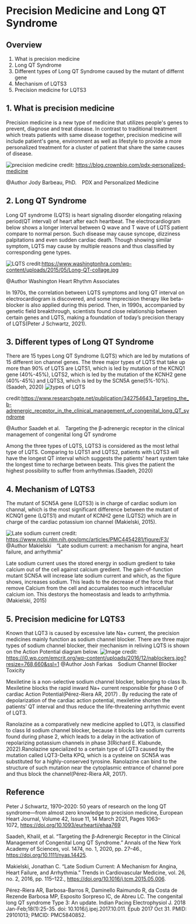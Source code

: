 # Precision Medicine and Long QT Syndrome
## Overview
1. What is precision medicine
2. Long QT Syndrome
3. Different types of Long QT Syndrome caused by the mutant of differnt gene
4. Mechanism of LQTS3
5. Precision medicine for LQTS3


## 1. What is precision medicine
Precision medicine is a new type of medicine that utilizes people's genes to prevent, diagnose and treat disease. In contrast to traditional treatment which treats patients with same disease together, precision medicine will include patient's gene, environment as well as lifestyle to provide a more personalized treatment for a cluster of patient that share the same causes of disease. 

![precision medicine](current-medicine.jpg)
credit: https://blog.crownbio.com/pdx-personalized-medicine

@Author Jody Barbeau, PhD. &ensp; PDX and Personalized Medicine 


## 2. Long QT Syndrome

Long QT syndrome (LQTS) is heart signaling disorder elongating relaxing period(QT interval) of heart after each heartbeat. The electrocardiogram below shows a longer interval between Q wave and T wave of LQTS patient compare to normal person. Such disease may cause syncope, dizziness palpitations and even sudden cardiac death. Though showing similar symptom, LQTS may cause by multiple reasons and thus classified by corresponding gene types. 

![LQTS](Long-QT-collage.jpg)
credit:https://www.washingtonhra.com/wp-content/uploads/2015/05/Long-QT-collage.jpg

@Author Washington Heart Rhythm Associates

In 1970s, the correlation between LQTS symptoms and long QT interval on electrocardiogram is discovered, and some imprecision therapy like beta-blocker is also applied during this period. Then, in 1990s, accompanied by genetic field breakthrough, scientists found close relationship between certain genes and LQTS, making a foundation of today’s precision therapy of LQTS(Peter J Schwartz, 2021).

## 3. Different types of Long QT Syndrome

There are 15 types Long QT Syndrome (LQTS) which are led by mutations of 15 different ion channel genes. The three major types of LQTS that take up more than 90% of LQTS are LQTS1, which is led by mutation of the KCNQ1 gene (40%-45%), LQTS2, which is led by the mutation of the KCNH2 gene (40%-45%) and LQTS3, which is led by the SCN5A gene(5%-10%). (Saadeh, 2020)
![types of LQTS](Channel-mutations-in-LQTS1-LQTS2-and-LQTS3-and-the-ionic-currents-affected.png)

credit:https://www.researchgate.net/publication/342754643_Targeting_the_b-adrenergic_receptor_in_the_clinical_management_of_congenital_long_QT_syndrome

@Author Saadeh et al.  &ensp; Targeting the β‐adrenergic receptor in the clinical management of congenital long QT syndrome


Among the three types of LQTS, LQTS3 is considered as the most lethal type of LQTS. Comparing to LQTS1 and LQTS2, patients with LQTS3 will have the longest QT interval which suggests the patients' heart system take the longest time to recharge between beats. This gives the patient the highest possibility to suffer from arrhythmias.(Saadeh, 2020) 

## 4. Mechanism of LQTS3
The mutant of SCN5A gene (LQTS3) is in charge of cardiac sodium ion channal, which is the most significant difference between the mutant of KCNQ1 gene (LQTS1) and mutant of KCNH2 gene (LQTS2) which are in charge of the cardiac potassium ion channel (Makielski, 2015).

![Late sodium current](tileshop.fcgi-4.jpeg)
credit: https://www.ncbi.nlm.nih.gov/pmc/articles/PMC4454281/figure/F3/
@Author Makielski &ensp; “Late sodium current: a mechanism for angina, heart failure, and arrhythmia” 

Late sodium current uses the stored energy in sodium gredient to take calcium out of the cell against calcium gredient. The gain-of-function mutant SCN5A will increase late sodium current and which, as the figure shows, increases sodium. This leads to the decrease of the force that remove Calcium from the cell and accumalates too much intracellular calcium ion. This destorys the homeostasis and leads to arrhythmia. (Makielski, 2015)

## 5. Precision medicine for LQTS3
Known that LQT3 is caused by excessive late Na+ current, the precision medicines mainly function as sodium channel blocker. There are three major types of sodium channel blocker, their mechanism in reliving LQTS is shown on the Action Potential diagram below.
![Image](nablockers.jpg)
credit: https://i0.wp.com/emcrit.org/wp-content/uploads/2016/12/nablockers.jpg?resize=768,660&ssl=1
@Author Josh Farkas  &ensp; Sodium Channel Blocker Toxicity

Mexiletine is a non-selective sodium channel blocker, belonging to class Ib. Mexiletine blocks the rapid inward Na+ current responsible for phase 0 of cardiac Action Potential(Pérez-Riera AR, 2017) . By reducing the rate of depolarization of the cardiac action potential, mexiletine shorten the patients’ QT interval and thus reduce the life-threatening arrhythmic event of LQT3.

Ranolazine as a comparatively new medicine applied to LQT3, is classified to class Id sodium channel blocker, because it blocks late sodium currents found during phase 2, which leads to a delay in the activation of repolarizing potassium channels in phase 3(Richard E. Klabunde, 2022).Ranolazine specialized to a certain type of LQT3 caused by the mutation called LQT3-Delta KPQ, which is a cysteine on SCN5A was substituted for a highly-conserved tyrosine. Ranolazine can bind to the structure of such mutation near  the cytoplasmic entrance of channel pore and thus block the channel(Pérez-Riera AR, 2017).

## Reference
Peter J Schwartz, 1970–2020: 50 years of research on the long QT syndrome—from almost zero knowledge to precision medicine, European Heart Journal, Volume 42, Issue 11, 14 March 2021, Pages 1063–1072, https://doi.org/10.1093/eurheartj/ehaa769

Saadeh, Khalil, et al. “Targeting the β‐Adrenergic Receptor in the Clinical Management of Congenital Long QT Syndrome.” Annals of the New York Academy of Sciences, vol. 1474, no. 1, 2020, pp. 27–46., https://doi.org/10.1111/nyas.14425. 

Makielski, Jonathan C. “Late Sodium Current: A Mechanism for Angina, Heart Failure, and Arrhythmia.” Trends in Cardiovascular Medicine, vol. 26, no. 2, 2016, pp. 115–122., https://doi.org/10.1016/j.tcm.2015.05.006. 

Pérez-Riera AR, Barbosa-Barros R, Daminello Raimundo R, da Costa de Rezende Barbosa MP, Esposito Sorpreso IC, de Abreu LC. The congenital long QT syndrome Type 3: An update. Indian Pacing Electrophysiol J. 2018 Jan-Feb;18(1):25-35. doi: 10.1016/j.ipej.2017.10.011. Epub 2017 Oct 31. PMID: 29101013; PMCID: PMC5840852.


